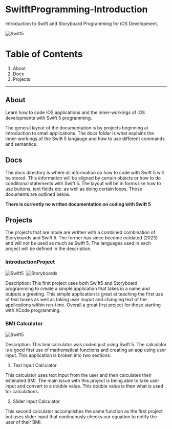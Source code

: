 # SwitftProgramming-Introduction
Introduction to Swift and Storyboard Programming for iOS Development.

![Swift5](https://img.shields.io/badge/-Swift5-F05138?logo=swift&logoColor=black&style=flat)&nbsp;

# Table of Contents

1. About
2. Docs
3. Projects

---

## About

Learn how to code iOS applications and the inner-workings of iOS developments with Swift 5 programming. 

The general layout of the documentation is by projects beginning at introduction to small applications. The docs folder is what explains the inner-workings of the Swift 5 langauge and how to use different commands and semantics.

## Docs

The docs directory is where all information on how to code with Swift 5 will be stored. This information will be aligned by certain objects or how to do conditional statements with Swift 5. The layout will be in forms like how to use buttons, text fields etc. as well as doing certain loops. Those documents are outlined below.

**There is currently no written documentation on coding with Swift 5**

## Projects

The projects that are made are written with a combined combination of Storyboards and Swift 5. The former has since become outdated (2023) and will not be used as much as Swift 5. The languages used in each project will be defined in the description.

### IntroductionProject

![Swift5](https://img.shields.io/badge/-Swift5-F05138?logo=swift&logoColor=black&style=flat)&nbsp;
![Storyboards](https://img.shields.io/badge/-Storyboard-09B3AF?logo=storyblok&logoColor=white&style=flat)&nbsp;

Description: This first project uses both Swift5 and Storyboard programming to create a simple application that takes in a name and outputs a greeting. This simple application is great at teaching the first use of text boxes as well as taking user inuput and changing text of the applications within run-time. Overall a great first project for those starting with XCode programming.

### BMI Calculator

![Swift5](https://img.shields.io/badge/-Swift5-F05138?logo=swift&logoColor=black&style=flat)&nbsp;

Description: This bmi calculator was coded just using Swift 5. The calculator is a good first use of mathematical functions and creating an app using user input. This application is broken into two sections:

1. Text Input Calculator

This calculator uses text input from the user and then calculates their estimated BMI. The main issue with this project is being able to take user input and convert to a double value. This double value is then what is used for calculations.

2. Slider Input Calculator

This second calculator accomplishes the same function as the first project but uses slider input that continuously checks our equation to notify the user of their BMI.


